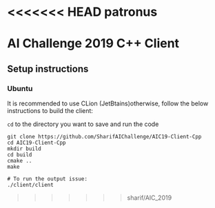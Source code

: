 <<<<<<< HEAD
patronus
=======
# AI Challenge 2019 C++ Client
## Setup instructions
### Ubuntu
It is recommended to use CLion (JetBtains)otherwise, follow the below instructions to build the client:

```cd``` to the directory you want to save and run the code
```
git clone https://github.com/SharifAIChallenge/AIC19-Client-Cpp
cd AIC19-Client-Cpp
mkdir build
cd build
cmake ..
make

# To run the output issue:
./client/client
```





>>>>>>> sharif/AIC_2019
